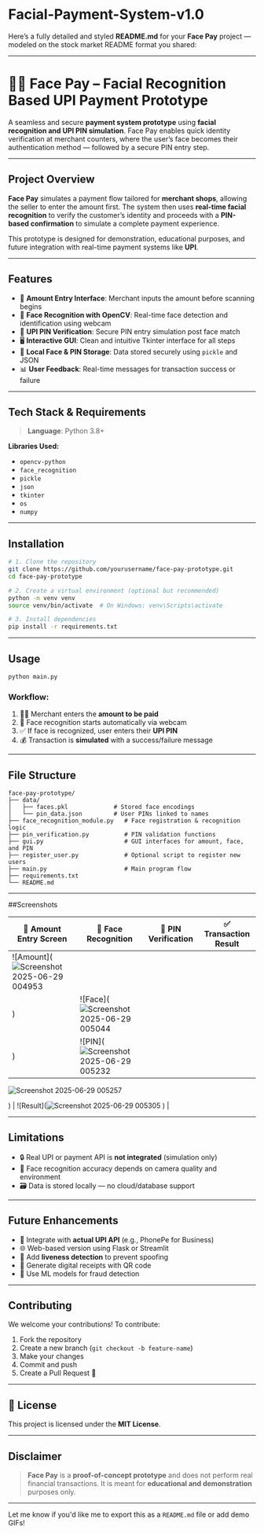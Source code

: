 # Facial-Payment-System-v1.0
Here’s a fully detailed and styled **README.md** for your **Face Pay** project — modeled on the stock market README format you shared:

---

# 👤💸 Face Pay – Facial Recognition Based UPI Payment Prototype

A seamless and secure **payment system prototype** using **facial recognition and UPI PIN simulation**. Face Pay enables quick identity verification at merchant counters, where the user’s face becomes their authentication method — followed by a secure PIN entry step.

---

##  Project Overview

**Face Pay** simulates a payment flow tailored for **merchant shops**, allowing the seller to enter the amount first. The system then uses **real-time facial recognition** to verify the customer’s identity and proceeds with a **PIN-based confirmation** to simulate a complete payment experience.

This prototype is designed for demonstration, educational purposes, and future integration with real-time payment systems like **UPI**.

---

##  Features

* 🧾 **Amount Entry Interface**: Merchant inputs the amount before scanning begins
* 🎥 **Face Recognition with OpenCV**: Real-time face detection and identification using webcam
* 🔐 **UPI PIN Verification**: Secure PIN entry simulation post face match
* 🖥️ **Interactive GUI**: Clean and intuitive Tkinter interface for all steps
* 💾 **Local Face & PIN Storage**: Data stored securely using `pickle` and JSON
* 📊 **User Feedback**: Real-time messages for transaction success or failure

---

##  Tech Stack & Requirements

> **Language**: Python 3.8+

**Libraries Used:**

* `opencv-python`
* `face_recognition`
* `pickle`
* `json`
* `tkinter`
* `os`
* `numpy`

---

##  Installation

```bash
# 1. Clone the repository
git clone https://github.com/yourusername/face-pay-prototype.git
cd face-pay-prototype

# 2. Create a virtual environment (optional but recommended)
python -m venv venv
source venv/bin/activate  # On Windows: venv\Scripts\activate

# 3. Install dependencies
pip install -r requirements.txt
```

---

##  Usage

```bash
python main.py
```

### Workflow:

1. 👨‍💼 Merchant enters the **amount to be paid**
2. 🧠 Face recognition starts automatically via webcam
3. ✅ If face is recognized, user enters their **UPI PIN**
4. 💰 Transaction is **simulated** with a success/failure message

---

## File Structure

```
face-pay-prototype/
├── data/
│   ├── faces.pkl             # Stored face encodings
│   └── pin_data.json         # User PINs linked to names
├── face_recognition_module.py   # Face registration & recognition logic
├── pin_verification.py          # PIN validation functions
├── gui.py                       # GUI interfaces for amount, face, and PIN
├── register_user.py             # Optional script to register new users
├── main.py                      # Main program flow
├── requirements.txt
└── README.md
```

---

##Screenshots

| 🧾 Amount Entry Screen                         | 🧠 Face Recognition                          | 🔐 PIN Verification                         | ✅ Transaction Result                           |
| ---------------------------------------------- | -------------------------------------------- | ------------------------------------------- | ---------------------------------------------- |
| ![Amount](![Screenshot 2025-06-29 004953](https://github.com/user-attachments/assets/897850af-817f-4f6a-a565-825721ab2dd5)
) | ![Face](![Screenshot 2025-06-29 005044](https://github.com/user-attachments/assets/8dd5aa7c-33e8-4a7c-977d-bf45f023370f)
) | ![PIN](![Screenshot 2025-06-29 005232](https://github.com/user-attachments/assets/16733d21-8cae-40be-a061-64e069d13101)
![Screenshot 2025-06-29 005257](https://github.com/user-attachments/assets/c39d0094-93d7-408d-aafd-6c8913391fce)

) | ![Result](![Screenshot 2025-06-29 005305](https://github.com/user-attachments/assets/7cbbb524-fc0a-424e-82a5-70dba756780f)
) |

---

##  Limitations

* 🔒 Real UPI or payment API is **not integrated** (simulation only)
* 🧍 Face recognition accuracy depends on camera quality and environment
* 🗃️ Data is stored locally — no cloud/database support

---

## Future Enhancements

* 🔗 Integrate with **actual UPI API** (e.g., PhonePe for Business)
* 🌐 Web-based version using Flask or Streamlit
* 🧠 Add **liveness detection** to prevent spoofing
* 🧾 Generate digital receipts with QR code
* 🧠 Use ML models for fraud detection

---

## Contributing

We welcome your contributions!
To contribute:

1. Fork the repository
2. Create a new branch (`git checkout -b feature-name`)
3. Make your changes
4. Commit and push
5. Create a Pull Request 🚀

---

## 🧾 License

This project is licensed under the **MIT License**.


---

## Disclaimer

> **Face Pay** is a **proof-of-concept prototype** and does not perform real financial transactions.
> It is meant for **educational and demonstration** purposes only.

---

Let me know if you'd like me to export this as a `README.md` file or add demo GIFs!
